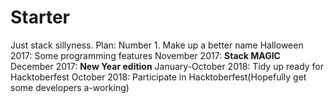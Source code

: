 # Starter
Just stack sillyness.
Plan:
Number 1. Make up a better name
Halloween 2017: Some programming features
November 2017: **Stack MAGIC** 
December 2017: **New Year edition**
January-October 2018: Tidy up ready for Hacktoberfest
October 2018: Participate in Hacktoberfest(Hopefully get some developers a-working)

